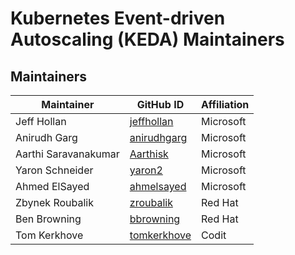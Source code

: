 # Kubernetes Event-driven Autoscaling (KEDA) Maintainers

## Maintainers

| Maintainer           | GitHub ID                                     | Affiliation |
| -------------------- | --------------------------------------------- | ----------- |
| Jeff Hollan          | [jeffhollan](https://github.com/jeffhollan)   | Microsoft   |
| Anirudh Garg         | [anirudhgarg](https://github.com/anirudhgarg) | Microsoft   |
| Aarthi Saravanakumar | [Aarthisk](https://github.com/Aarthisk)       | Microsoft   |
| Yaron Schneider      | [yaron2](https://github.com/yaron2)           | Microsoft   |
| Ahmed ElSayed        | [ahmelsayed](https://github.com/ahmelsayed)   | Microsoft   |
| Zbynek Roubalik      | [zroubalik](https://github.com/zroubalik)     | Red Hat     |
| Ben Browning         | [bbrowning](https://github.com/bbrowning)     | Red Hat     |
| Tom Kerkhove         | [tomkerkhove](https://github.com/tomkerkhove) | Codit       |